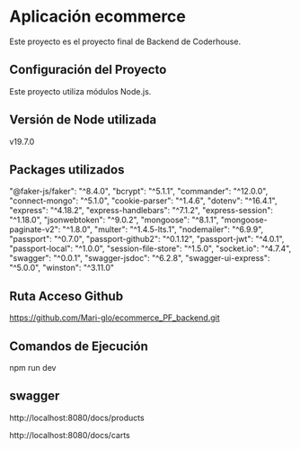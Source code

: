 # Aplicación ecommerce

Este proyecto es el proyecto final de Backend de Coderhouse.

## Configuración del Proyecto

Este proyecto utiliza módulos Node.js. 

## Versión de Node utilizada

v19.7.0

## Packages utilizados 

   "@faker-js/faker": "^8.4.0",
    "bcrypt": "^5.1.1",
    "commander": "^12.0.0",
    "connect-mongo": "^5.1.0",
    "cookie-parser": "^1.4.6",
    "dotenv": "^16.4.1",
    "express": "^4.18.2",
    "express-handlebars": "^7.1.2",
    "express-session": "^1.18.0",
    "jsonwebtoken": "^9.0.2",
    "mongoose": "^8.1.1",
    "mongoose-paginate-v2": "^1.8.0",
    "multer": "^1.4.5-lts.1",
    "nodemailer": "^6.9.9",
    "passport": "^0.7.0",
    "passport-github2": "^0.1.12",
    "passport-jwt": "^4.0.1",
    "passport-local": "^1.0.0",
    "session-file-store": "^1.5.0",
    "socket.io": "^4.7.4",
    "swagger": "^0.0.1",
    "swagger-jsdoc": "^6.2.8",
    "swagger-ui-express": "^5.0.0",
    "winston": "^3.11.0"

## Ruta Acceso Github 

https://github.com/Mari-glo/ecommerce_PF_backend.git

## Comandos de Ejecución

npm run dev

## swagger
http://localhost:8080/docs/products

http://localhost:8080/docs/carts
